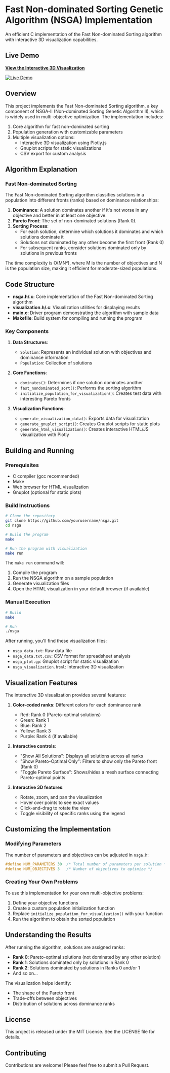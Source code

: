 # Fast Non-dominated Sorting Genetic Algorithm (NSGA) Implementation

An efficient C implementation of the Fast Non-dominated Sorting algorithm with interactive 3D visualization capabilities.

## Live Demo
**[View the Interactive 3D Visualization](https://nsga.busbuddy-aus.in/nsga_visualization)**

[![Live Demo](https://via.placeholder.com/600x300)](https://nsga.busbuddy-aus.in/nsga_visualization)

## Overview

This project implements the Fast Non-dominated Sorting algorithm, a key component of NSGA-II (Non-dominated Sorting Genetic Algorithm II), which is widely used in multi-objective optimization. The implementation includes:

1. Core algorithm for fast non-dominated sorting
2. Population generation with customizable parameters
3. Multiple visualization options:
   - Interactive 3D visualization using Plotly.js
   - Gnuplot scripts for static visualizations
   - CSV export for custom analysis

## Algorithm Explanation

### Fast Non-dominated Sorting

The Fast Non-dominated Sorting algorithm classifies solutions in a population into different fronts (ranks) based on dominance relationships:

1. **Dominance**: A solution dominates another if it's not worse in any objective and better in at least one objective.
2. **Pareto Front**: The set of non-dominated solutions (Rank 0).
3. **Sorting Process**:
   - For each solution, determine which solutions it dominates and which solutions dominate it
   - Solutions not dominated by any other become the first front (Rank 0)
   - For subsequent ranks, consider solutions dominated only by solutions in previous fronts

The time complexity is O(MN²), where M is the number of objectives and N is the population size, making it efficient for moderate-sized populations.

## Code Structure

- **nsga.h/.c**: Core implementation of the Fast Non-dominated Sorting algorithm
- **visualization.h/.c**: Visualization utilities for displaying results
- **main.c**: Driver program demonstrating the algorithm with sample data
- **Makefile**: Build system for compiling and running the program

### Key Components

1. **Data Structures**:
   - `Solution`: Represents an individual solution with objectives and dominance information
   - `Population`: Collection of solutions

2. **Core Functions**:
   - `dominates()`: Determines if one solution dominates another
   - `fast_nondominated_sort()`: Performs the sorting algorithm
   - `initialize_population_for_visualization()`: Creates test data with interesting Pareto fronts

3. **Visualization Functions**:
   - `generate_visualization_data()`: Exports data for visualization
   - `generate_gnuplot_script()`: Creates Gnuplot scripts for static plots
   - `generate_html_visualization()`: Creates interactive HTML/JS visualization with Plotly

## Building and Running

### Prerequisites

- C compiler (gcc recommended)
- Make
- Web browser for HTML visualization
- Gnuplot (optional for static plots)

### Build Instructions

```bash
# Clone the repository
git clone https://github.com/yourusername/nsga.git
cd nsga

# Build the program
make

# Run the program with visualization
make run
```

The `make run` command will:
1. Compile the program
2. Run the NSGA algorithm on a sample population
3. Generate visualization files
4. Open the HTML visualization in your default browser (if available)

### Manual Execution

```bash
# Build
make

# Run
./nsga
```

After running, you'll find these visualization files:
- `nsga_data.txt`: Raw data file
- `nsga_data.txt.csv`: CSV format for spreadsheet analysis
- `nsga_plot.gp`: Gnuplot script for static visualization
- `nsga_visualization.html`: Interactive 3D visualization

## Visualization Features

The interactive 3D visualization provides several features:

1. **Color-coded ranks**: Different colors for each dominance rank
   - Red: Rank 0 (Pareto-optimal solutions)
   - Green: Rank 1
   - Blue: Rank 2
   - Yellow: Rank 3
   - Purple: Rank 4 (if available)

2. **Interactive controls**:
   - "Show All Solutions": Displays all solutions across all ranks
   - "Show Pareto-Optimal Only": Filters to show only the Pareto front (Rank 0)
   - "Toggle Pareto Surface": Shows/hides a mesh surface connecting Pareto-optimal points

3. **Interactive 3D features**:
   - Rotate, zoom, and pan the visualization
   - Hover over points to see exact values
   - Click-and-drag to rotate the view
   - Toggle visibility of specific ranks using the legend

## Customizing the Implementation

### Modifying Parameters

The number of parameters and objectives can be adjusted in `nsga.h`:

```c
#define NUM_PARAMETERS 30  /* Total number of parameters per solution */
#define NUM_OBJECTIVES 3   /* Number of objectives to optimize */
```

### Creating Your Own Problems

To use this implementation for your own multi-objective problems:

1. Define your objective functions
2. Create a custom population initialization function
3. Replace `initialize_population_for_visualization()` with your function
4. Run the algorithm to obtain the sorted population

## Understanding the Results

After running the algorithm, solutions are assigned ranks:

- **Rank 0**: Pareto-optimal solutions (not dominated by any other solution)
- **Rank 1**: Solutions dominated only by solutions in Rank 0
- **Rank 2**: Solutions dominated by solutions in Ranks 0 and/or 1
- And so on...

The visualization helps identify:
- The shape of the Pareto front
- Trade-offs between objectives
- Distribution of solutions across dominance ranks

## License

This project is released under the MIT License. See the LICENSE file for details.

## Contributing

Contributions are welcome! Please feel free to submit a Pull Request.